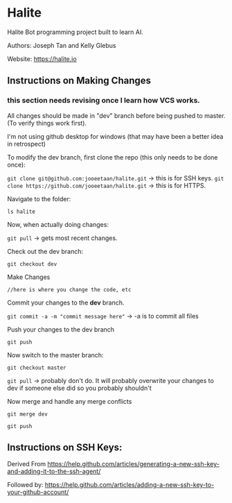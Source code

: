 # Halite

Halite Bot programming project built to learn AI.

Authors: Joseph Tan and Kelly Glebus

Website: https://halite.io

## Instructions on Making Changes  

### this section needs revising once I learn how VCS works.

All changes should be made in "dev" branch before being pushed to master. (To verify things work first).

I'm not using github desktop for windows (that may have been a better idea in retrospect)

To modify the dev branch, first clone the repo (this only needs to be done once):

  `git clone git@github.com:jooeetaan/halite.git` -> this is for SSH keys.
  `git clone https://github.com/jooeetaan/halite.git` -> this is for HTTPS.

Navigate to the folder:

  `ls halite`

Now, when actually doing changes:

  `git pull` -> gets most recent changes.

Check out the dev branch:

  `git checkout dev`

Make Changes

  `//here is where you change the code, etc`

Commit your changes to the **dev** branch.

  `git commit -a -m "commit message here"` -> -a is to commit all files

Push your changes to the dev branch

  `git push`

Now switch to the master branch:

  `git checkout master`

  `git pull` -> probably don't do. It will probably overwrite your changes to dev if someone else did so you probably shouldn't

Now merge and handle any merge conflicts

  `git merge dev`

  `git push`

## Instructions on SSH Keys:

Derived From https://help.github.com/articles/generating-a-new-ssh-key-and-adding-it-to-the-ssh-agent/

Followed by: https://help.github.com/articles/adding-a-new-ssh-key-to-your-github-account/
